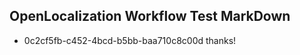 ## OpenLocalization Workflow Test MarkDown
* 0c2cf5fb-c452-4bcd-b5bb-baa710c8c00d thanks!

<!--HONumber=Oct16_HO3-->



